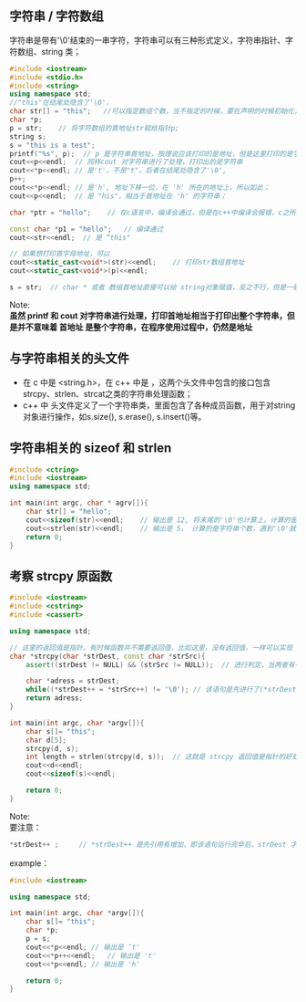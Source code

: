 ## 字符串 / 字符数组

字符串是带有'\0'结束的一串字符，字符串可以有三种形式定义，字符串指针、字符数组、string 类；
```cpp
#include <iostream>
#include <stdio.h>
#include <string>
using namespace std;
//"this"在结尾处隐含了'\0'， 
char str[] = "this";   //可以指定数组个数，当不指定的时候，要在声明的时候初始化，根据初始化元素的个数进行分配内存，否则不知道如何分配内存。
char *p;
p = str;    // 将字符数组的首地址str赋给指针p;
string s;
s = "this is a test";
printf("%s", p);  // p 是字符串首地址，按理说应该打印的是地址，但是这里打印的是字符串，这是因为 printf对字符串进行了特殊处理，给出首地址，打印的就是字符串
cout<<p<<endl;  // 同样cout 对字符串进行了处理，打印出的是字符串
cout<<*p<<endl; // 是't'，不是"t"，后者在结尾处隐含了'\0',
p++;
cout<<*p<<endl; // 是'h', 地址下移一位，在 'h' 所在的地址上，所以如此；
cout<<p<<endl;  // 是 "his"，相当于首地址在 'h' 的字符串；

char *ptr = "hello";    // 在c语言中，编译会通过，但是在c++中编译会报错，c之所以通过是历史原因，一开始是允许这样赋值的，如果当前不允许，那么历史代码将无法运行，会造成极大困难； "hello" 是常量字符串，它存储在字符常量区，字符数组存储的放在栈区，字符常量区不允许进行修改，所以当让指针指向这一区域，指针必须是是 const char * 类型；栈区的允许修改，所以字符数组可以对字符串进行修改。

const char *p1 = "hello";   // 编译通过
cout<<str<<endl;  // 是 “this"

// 如果想打印首字母地址，可以
cout<<static_cast<void*>(str)<<endl;    // 打印str数组首地址
cout<<static_cast<void*>(p)<<endl;

s = str;  // char * 或者 数组首地址直接可以给 string对象赋值，反之不行，但是一般也无需string对象转化为字符数组，因为string就是字符串对象，已经足够处理字符串相关的问题
```
Note:  
**虽然 printf 和 cout 对字符串进行处理，打印首地址相当于打印出整个字符串，但是并不意味着 首地址 是整个字符串，在程序使用过程中，仍然是地址**

## 与字符串相关的头文件

- 在 c 中是 <string.h>，在 c++ 中是 <ctring>，这两个头文件中包含的接口包含strcpy、strlen、strcat之类的字符串处理函数；  
- c++ 中<string> 头文件定义了一个字符串类，里面包含了各种成员函数，用于对string 对象进行操作，如s.size(), s.erase(), s.insert()等。

## 字符串相关的 sizeof 和 strlen

```cpp
#include <ctring>
#include <iostream>
using namespace std;

int main(int argc, char * agrv[]){
    char str[] = "hello";
    cout<<sizeof(str)<<endl;    // 输出是 12, 将末尾的'\0'也计算上，计算的是所占据内存空间的大小；
    cout<<strlen(str)<<endl;    // 输出是 5， 计算的是字符串个数，遇到'\0'就终止，并且不将 '\0' 算入字符个数内；
    return 0;
}
```

## 考察 strcpy 原函数

```cpp
#include <iostream>
#include <cstring>
#include <cassert>

using namespace std;

// 这里的返回值是指针，有时候函数并不需要返回值，比如这里，没有返回值，一样可以实现 字符串复制的工作，但是为了增加灵活性，如支持链式表达，可以附加返回值
char *strcpy(char *strDest, const char *strSrc){
    assert((strDest != NULL) && (strSrc != NULL));  // 进行判定，当两者有一个是空指针NULL的时候，就会给出编译报错信息；e

    char *adress = strDest;
    while((*strDest++ = *strSrc++) != '\0'); // 该语句是先进行了(*strDest++ = *strSrc++)运算，最后一项'\0'赋给 * strDest 后，判断非真，退出while 循环 
    return adress;
}

int main(int argc, char *argv[]){
    char s[]= "this";
    char d[5];
    strcpy(d, s);
    int length = strlen(strcpy(d, s));  // 这就是 strcpy 返回值是指针的好处，返回自身，那么就直接可以使用 strlen()函数了
    cout<<d<<endl;
    cout<<sizeof(s)<<endl;

    return 0;
}
```
Note:  
要注意：

```cpp
*strDest++ ;     // *strDest++ 是先引用有增加，即该语句运行完毕后，strDest 才指向下一个地址；
```
example：
```cpp
#include <iostream>

using namespace std;

int main(int argc, char *argv[]){
    char s[]= "this";
    char *p;
    p = s;
    cout<<*p<<endl; // 输出是 ‘t'
    cout<<*p++<<endl;   // 输出是 't'
    cout<<*p<<endl; // 输出是 'h'

    return 0;
}
```
